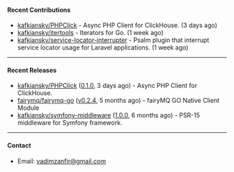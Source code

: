 #### Recent Contributions

- [kafkiansky/PHPClick](https://github.com/kafkiansky/PHPClick) - Async PHP Client for ClickHouse. (3 days ago)
- [kafkiansky/itertools](https://github.com/kafkiansky/itertools) - Iterators for Go. (1 week ago)
- [kafkiansky/service-locator-interrupter](https://github.com/kafkiansky/service-locator-interrupter) - Psalm plugin that interrupt service locator usage for Laravel applications. (1 week ago)

---

#### Recent Releases

- [kafkiansky/PHPClick](https://github.com/kafkiansky/PHPClick) ([0.1.0](https://github.com/kafkiansky/PHPClick/releases/tag/0.1.0), 3 days ago) - Async PHP Client for ClickHouse.
- [fairymq/fairymq-go](https://github.com/fairymq/fairymq-go) ([v0.2.4](https://github.com/fairymq/fairymq-go/releases/tag/v0.2.4), 5 months ago) - fairyMQ GO Native Client Module
- [kafkiansky/symfony-middleware](https://github.com/kafkiansky/symfony-middleware) ([1.0.0](https://github.com/kafkiansky/symfony-middleware/releases/tag/1.0.0), 6 months ago) - PSR-15 middleware for Symfony framework.

---

#### Contact

- Email: [vadimzanfir@gmail.com](mailto://vadimzanfir@gmail.com)
